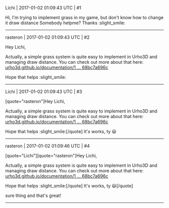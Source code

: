 Lichi | 2017-01-02 01:09:43 UTC | #1

Hi, I'm trying to implement grass in my game, but don't know how to change it draw distance
Somebody helpme?
Thanks :slight_smile:

-------------------------

rasteron | 2017-01-02 01:09:43 UTC | #2

Hey Lichi,

Actually, a simple grass system is quite easy to implement in Urho3D and managing draw distance. You can check out more about that here: [urho3d.github.io/documentation/1 ... 68bc7a696c](http://urho3d.github.io/documentation/1.5/class_urho3_d_1_1_drawable.html#a6fa21af838026c1566496968bc7a696c)

Hope that helps :slight_smile:

-------------------------

Lichi | 2017-01-02 01:09:43 UTC | #3

[quote="rasteron"]Hey Lichi,

Actually, a simple grass system is quite easy to implement in Urho3D and managing draw distance. You can check out more about that here: [urho3d.github.io/documentation/1 ... 68bc7a696c](http://urho3d.github.io/documentation/1.5/class_urho3_d_1_1_drawable.html#a6fa21af838026c1566496968bc7a696c)

Hope that helps :slight_smile:[/quote]
It's works, ty :smiley:

-------------------------

rasteron | 2017-01-02 01:09:46 UTC | #4

[quote="Lichi"][quote="rasteron"]Hey Lichi,

Actually, a simple grass system is quite easy to implement in Urho3D and managing draw distance. You can check out more about that here: [urho3d.github.io/documentation/1 ... 68bc7a696c](http://urho3d.github.io/documentation/1.5/class_urho3_d_1_1_drawable.html#a6fa21af838026c1566496968bc7a696c)

Hope that helps :slight_smile:[/quote]
It's works, ty :smiley:[/quote]

sure thing and that's great!

-------------------------

